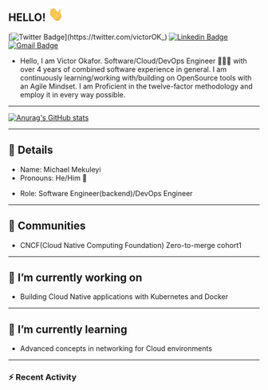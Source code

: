 <!-- <img src="https://raw.githubusercontent.com/adefemi171/adefemi171/master/DevOpsTalk.png" alt=""> -->

<h2> HELLO! <img src="https://raw.githubusercontent.com/ABSphreak/ABSphreak/master/gifs/Hi.gif" width="30px"></h2>

<!--<img align='right' src="https://raw.githubusercontent.com/monarene/monarene/master/fineBoy.jpeg" width='200"'>-->

[![Twitter Badge](https://img.shields.io/badge/-@victorOK_-1ca0f1?style=flat-square&labelColor=1ca0f1&logo=twitter&logoColor=white&link=https://twitter.com/victorOK_)](https://twitter.com/victorOK_) [![Linkedin Badge](https://img.shields.io/badge/-victorokafor-blue?style=flat-square&logo=Linkedin&logoColor=white&link=https://www.linkedin.com/in/victorokafor/)](https://www.linkedin.com/in/victorokafor/) [![Gmail Badge](https://img.shields.io/badge/-vua.okafor@gmail.com-c14438?style=flat-square&logo=Gmail&logoColor=white&link=mailto:vua.okaforl@gmail.com)](mailto:vua.okafor@gmail.com)

- Hello, I am Victor Okafor. Software/Cloud/DevOps Engineer 🧑🏾‍💻 with over 4 years of combined software experience in general. I am continuously learning/working with/building on OpenSource tools with an Agile Mindset. I am Proficient in the twelve-factor methodology and employ it in every way possible. 

---
[![Anurag's GitHub stats](https://github-readme-stats.vercel.app/api?username=victor-ok)](https://github.com/anuraghazra/github-readme-stats)

    
---

## 💬 Details
- Name: Michael Mekuleyi
- Pronouns: He/Him :man:
<!-- - Presentations -->
- Role: Software Engineer(backend)/DevOps Engineer

---

## 👯 Communities
- CNCF(Cloud Native Computing Foundation) Zero-to-merge cohort1

---


## 🔭 I’m currently working on
- Building Cloud Native applications with Kubernetes and Docker

---

## 🌱 I’m currently learning
- Advanced concepts in networking for Cloud environments

---

### :zap: Recent Activity

<!--START_SECTION:activity-->
<!--END_SECTION:activity-->



